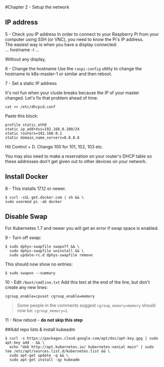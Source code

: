 #Chapter 2 - Setup the network


## IP address

5 - Check you IP address
In order to connect to your Raspberry Pi from your computer using SSH (or VNC), you need to know the Pi's IP address.  
The easiest way is when you have a display connected:  
...
hostname -l
...

Without any display,

6 - Change the hostname
Use the `raspi-config` utility to change the hostname to k8s-master-1 or similar and then reboot.

7 - Set a static IP address

It's not fun when your cluste breaks because the IP of your master changed. Let's fix that problem ahead of time:
```
cat >> /etc/dhcpcd.conf
```

Paste this block:
```
profile static_eth0
static ip_address=192.168.0.100/24
static routers=192.168.0.1
static domain_name_servers=8.8.8.8
```

Hit Control + D.
Change 100 for 101, 102, 103 etc.

You may also need to make a reservation on your router's DHCP table so these addresses don't get given out to other devices on your network.


## Install Docker

8 - This installs 17.12 or newer.
```
$ curl -sSL get.docker.com | sh && \
sudo usermod pi -aG docker
```

## Disable Swap

For Kubernetes 1.7 and newer you will get an error if swap space is enabled.

9 - Turn off swap:
```
$ sudo dphys-swapfile swapoff && \
  sudo dphys-swapfile uninstall && \
  sudo update-rc.d dphys-swapfile remove
```

This should now show no entries:
```
$ sudo swapon --summary
```

10 - Edit `/boot/cmdline.txt`
Add this text at the end of the line, but don't create any new lines:
```
cgroup_enable=cpuset cgroup_enable=memory
```
> Some people in the comments suggest `cgroup_memory=memory` should now be: `cgroup_memory=1`.

11 - Now reboot - **do not skip this step**


##Add repo lists & install kubeadm
```
$ curl -s https://packages.cloud.google.com/apt/doc/apt-key.gpg | sudo apt-key add - && \
  echo "deb http://apt.kubernetes.io/ kubernetes-xenial main" | sudo tee /etc/apt/sources.list.d/kubernetes.list && \
  sudo apt-get update -q && \
  sudo apt-get install -qy kubeadm
```
